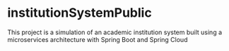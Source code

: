 # institutionSystemPublic
This project is a simulation of an academic institution system built using a microservices architecture with Spring Boot and Spring Cloud
